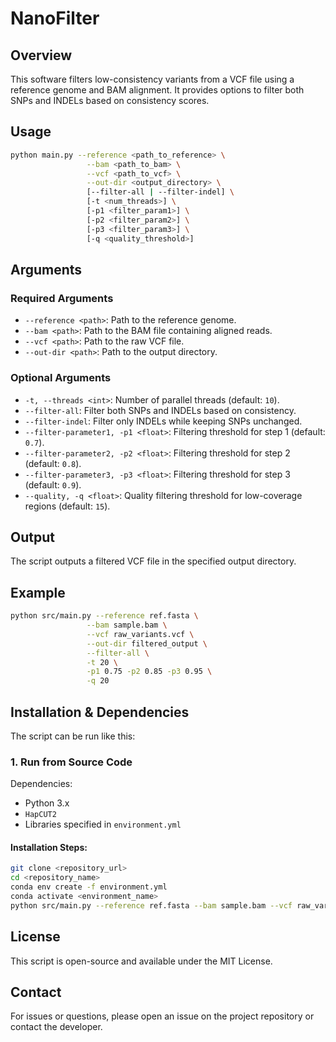 # NanoFilter

## Overview

This software filters low-consistency variants from a VCF file using a reference genome and BAM alignment. It provides options to filter both SNPs and INDELs based on consistency scores.

## Usage

```bash
python main.py --reference <path_to_reference> \
                 --bam <path_to_bam> \
                 --vcf <path_to_vcf> \
                 --out-dir <output_directory> \
                 [--filter-all | --filter-indel] \
                 [-t <num_threads>] \
                 [-p1 <filter_param1>] \
                 [-p2 <filter_param2>] \
                 [-p3 <filter_param3>] \
                 [-q <quality_threshold>]
```

## Arguments

### Required Arguments

- `--reference <path>`: Path to the reference genome.
- `--bam <path>`: Path to the BAM file containing aligned reads.
- `--vcf <path>`: Path to the raw VCF file.
- `--out-dir <path>`: Path to the output directory.

### Optional Arguments

- `-t, --threads <int>`: Number of parallel threads (default: `10`).
- `--filter-all`: Filter both SNPs and INDELs based on consistency.
- `--filter-indel`: Filter only INDELs while keeping SNPs unchanged.
- `--filter-parameter1, -p1 <float>`: Filtering threshold for step 1 (default: `0.7`).
- `--filter-parameter2, -p2 <float>`: Filtering threshold for step 2 (default: `0.8`).
- `--filter-parameter3, -p3 <float>`: Filtering threshold for step 3 (default: `0.9`).
- `--quality, -q <float>`: Quality filtering threshold for low-coverage regions (default: `15`).

## Output

The script outputs a filtered VCF file in the specified output directory.

## Example

```bash
python src/main.py --reference ref.fasta \
                 --bam sample.bam \
                 --vcf raw_variants.vcf \
                 --out-dir filtered_output \
                 --filter-all \
                 -t 20 \
                 -p1 0.75 -p2 0.85 -p3 0.95 \
                 -q 20
```

## Installation & Dependencies

The script can be run like this:

### 1. Run from Source Code

Dependencies:

- Python 3.x
- `HapCUT2`
- Libraries specified in `environment.yml`

#### Installation Steps:

```bash
git clone <repository_url>
cd <repository_name>
conda env create -f environment.yml
conda activate <environment_name>
python src/main.py --reference ref.fasta --bam sample.bam --vcf raw_variants.vcf --out-dir filtered_output
```



## License

This script is open-source and available under the MIT License.

## Contact

For issues or questions, please open an issue on the project repository or contact the developer.


